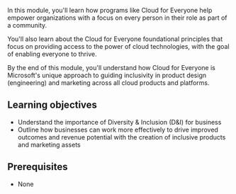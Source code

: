In this module, you'll learn how programs like Cloud for Everyone help empower organizations with a focus on every person in their role as part of a community. 

You'll also learn about the Cloud for Everyone foundational principles that focus on providing access to the power of cloud technologies, with the goal of enabling everyone to thrive.

By the end of this module, you'll understand how Cloud for Everyone is Microsoft's unique approach to guiding inclusivity in product design (engineering) and marketing across all cloud products and platforms.

## Learning objectives

- Understand the importance of Diversity & Inclusion (D&I) for business
- Outline how businesses can work more effectively to drive improved outcomes and revenue potential with the creation of inclusive products and marketing assets

## Prerequisites

- None
